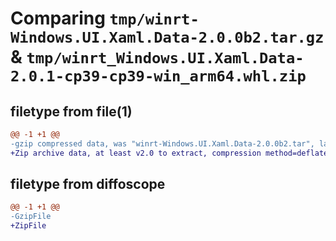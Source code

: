 # Comparing `tmp/winrt-Windows.UI.Xaml.Data-2.0.0b2.tar.gz` & `tmp/winrt_Windows.UI.Xaml.Data-2.0.1-cp39-cp39-win_arm64.whl.zip`

## filetype from file(1)

```diff
@@ -1 +1 @@
-gzip compressed data, was "winrt-Windows.UI.Xaml.Data-2.0.0b2.tar", last modified: Sat Dec  2 18:27:33 2023, max compression
+Zip archive data, at least v2.0 to extract, compression method=deflate
```

## filetype from diffoscope

```diff
@@ -1 +1 @@
-GzipFile
+ZipFile
```

